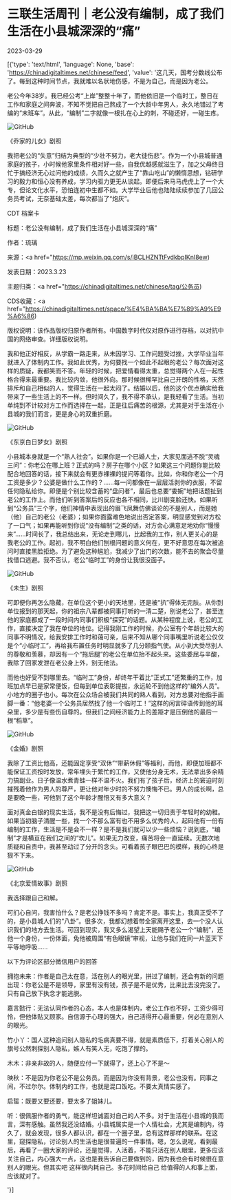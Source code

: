# 三联生活周刊｜老公没有编制，成了我们生活在小县城深深的“痛”

2023-03-29

[{'type': 'text/html', 'language': None, 'base': 'https://chinadigitaltimes.net/chinese/feed', 'value': '这几天，国考分数线公布了。每到这种时间节点，我就难以名状地伤感，不是为自己，而是因为老公。

老公今年38岁。我已经公考“上岸”整整十年了，而他依旧是一个临时工，整日在工作和家庭之间奔波，不知不觉把自己熬成了一个大龄中年男人，永久地错过了考编的“末班车”。从此，“编制”二字就像一根扎在心上的刺，不碰还好，一碰生疼。

![GitHub](https://chinadigitaltimes.net/chinese/files/2023/03/image-1680089793270.png)

《乔家的儿女》剧照

我把老公的“失意”归结为典型的“少壮不努力，老大徒伤悲”。作为一个小县城普通家庭的孩子，小时候他家里条件相对好一些，自我优越感就滋生了，加之父母终日忙于搞经济无心过问他的成绩，久而久之就产生了“靠山吃山”的懒惰思想，钻研学习的毅力和恒心没有养成，学习内驱力更无从谈起。即便后来马马虎虎上了一个大专，但论文化水平，恐怕连初中生都不如。大学毕业后他也陆陆续续参加了几回公务员考试，无奈基础太差，每次都当了“炮灰”。



CDT 档案卡

标题：老公没有编制，成了我们生活在小县城深深的“痛”

作者：琉璃

来源：<a href="https://mp.weixin.qq.com/s/iBCLHZNTtFvdkbpIKnI8ew)

发表日期：2023.3.23

主题归类：<a href="https://chinadigitaltimes.net/chinese/tag/公务员)

CDS收藏：<a href="https://chinadigitaltimes.net/space/%E4%BA%BA%E7%89%A9%E9%A6%86)

版权说明：该作品版权归原作者所有。中国数字时代仅对原作进行存档，以对抗中国的网络审查。详细版权说明。





我和他正好相反，从学霸一路走来，从未因学习、工作问题受过挫，大学毕业当年就进入了体制内工作。我如此优秀，为何要找一个如此不起眼的老公？每次面对这样的质疑，我都笑而不答。年轻的时候，把爱情看得太重，总觉得两个人在一起性格合得来最重要。我比较内敛，他很外向。那时候很稀罕比自己开朗的性格，天然排斥和自己相似的人，觉得生活在一起太闷了。结婚以后，他的这个优点确实给我带来了一些生活上的不一样。但时间久了，我不得不承认，是我轻看了生活。当初单纯到不计较对方工作而选择在一起，正是往后痛苦的根源，尤其是对于生活在小县城的我们而言，更是身心的双重折磨。

![GitHub](https://chinadigitaltimes.net/chinese/files/2023/03/post-694335-64242756dc797.)

《东京白日梦女》剧照

小县城本身就是一个“熟人社会”。如果你是一个已婚人士，大家见面逃不脱“灵魂三问”：你老公在哪上班？正式的吗？房子在哪个小区？如果这三个问题你能比较配合地回答的话，接下来就会有更赤裸裸的提问等着你。比如，你和你老公一个月工资是多少？公婆是做什么工作的？&#8230;&#8230;每一问都像在一层层活剥你的衣服，不留任何隐私给你。即便是个别比较含蓄的“盘问者”，最后也总要“委婉”地把话题扯到老公的工作上。而他们听到答案后的反应也各不相同，比川剧变脸还快。如果听到“公务员”三个字，他们神情中表现出的眉飞凤舞仿佛谈论的不是别人，而是她（他）自己的老公（老婆）；如果你面露难色地说出否定答案，明显感觉到对方松了一口气；如果再能听到你说“没有编制”之类的话，对方会心满意足地劝你“慢慢来”&#8230;&#8230;时间长了，我总结出来，无论走到哪儿，比起我的工作，别人更关心的是我老公的工作。起初，我不明白他们刨根问题的意义何在，更不好意思在每次被追问时直接黑脸拒绝。为了避免这种尴尬，我减少了出门的次数，能不去的聚会尽量找借口逃避。我不否认，老公“临时工”的身份让我很没面子。

![GitHub](https://chinadigitaltimes.net/chinese/files/2023/03/post-694335-64242756e6166.)

《未生》剧照

可即便你再怎么隐藏，在单位这个更小的天地里，还是被“扒”得体无完肤。从你到单位报到的那天起，你的祖宗八辈都被同事打听的一清二楚，别说老公了，甚至连他的家底都成了一段时间内同事们积极“探究”的话题。从某种程度上说，老公的工作，直接决定了我在单位的地位。记得我刚工作的时候，办公室有个年龄比较大的同事不明情况，给我安排工作时和蔼可亲，后来不知从哪个同事嘴里听说老公仅仅是个“小临时工”，再给我布置任务时明显就多了几分颐指气使。从小到大受尽别人的尊敬和羡慕，却因有一个“拖后腿”的老公在单位抬不起头来。这些委屈与辛酸，我除了回家发泄在老公身上外，别无他法。

而他也好受不到哪里去。“临时工”身份，却终年干着比“正式工”还繁重的工作，加班加点早已是家常便饭，但每到单位表彰提拔，永远轮不到他这样的“编外人员”。小地方的圈子也小。每次在公众场合被我们共同的熟人看到，对方总要对他指手画脚一番：“他老婆一个公务员居然找了他一个临时工！”这样的闲言碎语传到他的耳朵里，多少是有些伤自尊的。但我们之间经济能力上的差距才是压倒他的最后一根“稻草”。

![GitHub](https://chinadigitaltimes.net/chinese/files/2023/03/post-694335-64242756f0214.)

《金婚》剧照

我除了工资比他高，还能固定享受“双休”“带薪休假”等福利，而他，即便加班都不能保证工资按时发放，常年埋头于繁忙的工作，又使他分身无术，无法拿出多余精力搞副业。日子像温水煮青蛙一样不温不火。我们有了孩子后，经济上的窘迫时刻摧残着他作为男人的尊严，更让他对年少时的不努力懊悔不已。男人的成长啊，总是要晚一些，可他到了这个年龄才醒悟又有多大意义？

面对真金白银的现实生活，我不是没有后悔过，我把这一切归责于年轻时的幼稚。如果当初脑子清醒一些，找一个不那么富有也不用多么优秀的人，起码他有一份有编制的工作，生活是不是会不一样？是不是我们就可以少一些烦恼？说到底，“编制”才是横亘在我们之间的“坎儿”。如果无力改变，痛苦将会一直延续。无数次地质疑和自责中，我甚至动过了分开的念头。可看着孩子眼巴巴的模样，我的心终是狠不下来。

![GitHub](https://chinadigitaltimes.net/chinese/files/2023/03/post-694335-6424275711d84.png)

《北京爱情故事》剧照

我选择跟自己和解。

可扪心自问，我害怕什么？是老公挣钱不多吗？肯定不是。事实上，我真正受不了的，是小县城人们的“八卦”。很多次，我都幻想着带全家离开这里，去一个没人认识我们的地方去生活。可回到现实，我又多么渴望上天能赐予老公一个“编制”，还他一个身份，一份体面，免他被周围“有色眼镜”审视，让他与我们在同一片蓝天下平等地呼吸&#8230;&#8230;

以下为评论区部分微信用户的回答



拥抱未来：作者是自己太在意，活在别人的眼光里，拼过了编制，还会有新的问题出现：你老公是不是领导，家里有没有钱，孩子是不是优秀，比来比去没完没了。只有自己放下执念才能逃脱。

嘉言懿行：无法认同作者的心态，本人也是体制内，老公工作也不好，工资少得可怜，但他体贴又顾家。自信源于心理的强大，自己活得开心最重要，何必在意别人的眼光。

竹小丫：国人这种追问别人隐私的毛病真要不得，就是素质低下，打着关心别人的旗号公然刺探别人隐私，嫉人有笑人无，吃饱了撑的。

木木：非亲非故的人，随便应付一下就得了，还上心了不是～

映秋：不是因为你老公不是公务员。而是因为你没有背景，老公也没有。同事之间，不过尔尔。体制内的工作，也就是混口饭吃。不要太真情实感了。

启蜇：既要又要还要，要太多了姐妹儿。

听：很佩服作者的勇气，能这样坦诚面对自己的人不多。对于生活在小县城的我而言，深有感触。虽然我还没结婚。小县城属实是一个人情社会，尤其是编制内，待久了，就会发现，很多人都认识，都在一个圈子里，总有这样那样的联系。在这里，窥探隐私，讨论别人的生活也是很普遍的一件事情。嗯，怎么说呢，看到最后，再看了一圈大家的评论，还是觉得，人活着，不能只活在别人眼里，更多应该关注自己，内心强大一点，这也是我告诉自己要做到的，因为我也会有时候很在意别人的眼光。但其实吧 这样很内耗自己。多花时间给自己 给值得的人和事上面，应该就对了。

'}]